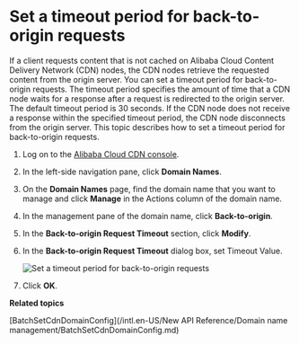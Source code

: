 # Set a timeout period for back-to-origin requests

If a client requests content that is not cached on Alibaba Cloud Content Delivery Network \(CDN\) nodes, the CDN nodes retrieve the requested content from the origin server. You can set a timeout period for back-to-origin requests. The timeout period specifies the amount of time that a CDN node waits for a response after a request is redirected to the origin server. The default timeout period is 30 seconds. If the CDN node does not receive a response within the specified timeout period, the CDN node disconnects from the origin server. This topic describes how to set a timeout period for back-to-origin requests.

1.  Log on to the [Alibaba Cloud CDN console](https://cdn.console.aliyun.com).

2.  In the left-side navigation pane, click **Domain Names**.

3.  On the **Domain Names** page, find the domain name that you want to manage and click **Manage** in the Actions column of the domain name.

4.  In the management pane of the domain name, click **Back-to-origin**.

5.  In the **Back-to-origin Request Timeout** section, click **Modify**.

6.  In the **Back-to-origin Request Timeout** dialog box, set Timeout Value.

    ![Set a timeout period for back-to-origin requests](https://static-aliyun-doc.oss-accelerate.aliyuncs.com/assets/img/en-US/6846219951/p51614.png)

7.  Click **OK**.


**Related topics**  


[BatchSetCdnDomainConfig](/intl.en-US/New API Reference/Domain name management/BatchSetCdnDomainConfig.md)

